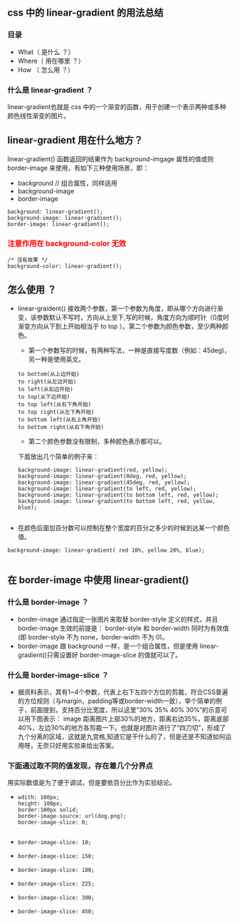 ## css 中的 linear-gradient 的用法总结
### 目录
+ What（ 是什么 ？）
+ Where（ 用在哪里 ？）
+ How （ 怎么用 ？）
### 什么是 linear-gradient ？
linear-gradient也就是 css 中的一个渐变的函数，用于创建一个表示两种或多种颜色线性渐变的图片。
## linear-gradient 用在什么地方？
linear-gradient() 函数返回的结果作为 background-imgage 属性的值或则 border-image 来使用，有如下三种使用场景，即：
+ background // 组合属性，同样适用
+ background-image
+ border-image

```
background: linear-gradient();
background-image: linear-gradient();
border-image: linear-gradient();
```
<h3 style="color: red;">注意作用在 background-color 无效</h3>

```
/* 没有效果 */
background-color: linear-gradient();
```
## 怎么使用 ？
+ linear-graident()  接收两个参数，第一个参数为角度，即从哪个方向进行渐变，该参数默认不写时，方向从上至下,写的时候，角度方向为顺时针（0度时渐变方向从下到上开始相当于 to top ）。第二个参数为颜色参数，至少两种颜色。
  - 第一个参数写的时候，有两种写法，一种是直接写度数（例如：45deg)，另一种是使用英文。
  ```
  to bottom(从上边开始)
  to right(从左边开始)
  to left(从右边开始)
  to top(从下边开始)
  to top left(从右下角开始)
  to top right(从左下角开始)
  to bottom left(从右上角开始)
  to bottom right(从右下角开始)
  ```
  - 第二个颜色参数没有限制，多种颜色表示都可以。
  
  下面放出几个简单的例子来：
  ```
  background-image: linear-gradient(red, yellow);
  background-image: linear-gradient(0deg, red, yellow);
  background-image: linear-gradient(45deg, red, yellow);
  background-image: linear-gradient(to left, red, yellow);
  background-image: linear-gradient(to bottom left, red, yellow);
  background-image: linear-gradient(to bottom left, red, yellow, blue);
  ```
  <img src="">

+ 在颜色后面加百分数可以控制在整个宽度的百分之多少的时候到达某一个颜色值。
```
background-image: linear-gradient( red 10%, yellow 20%, blue);
```
<img src="">

## 在 border-image 中使用 linear-gradient()
### 什么是 border-image ？
+ border-image 通过指定一张图片来取替 border-style 定义的样式，并且 border-image 生效的前提是： border-style 和 border-width 同时为有效值(即 border-style 不为 none，border-width 不为 0)。
+ border-image 跟 background 一样，是一个组合属性，但是使用 linear-gradient()只需设置好 border-image-slice 的值就可以了。
### 什么是 border-image-slice ？
+ 据资料表示，其有1~4个参数，代表上右下左四个方位的剪裁，符合CSS普遍的方位规则（与margin，padding等或border-width一致），举个简单的例子，前面提到，支持百分比宽度，所以这里“30% 35% 40% 30%”的示意可以用下图表示：
image
距离图片上部30%的地方，距离右边35%，距离底部40%，左边30%的地方各剪裁一下。也就是对图片进行了“四刀切”，形成了九个分离的区域，这就是九宫格,知道它是干什么的了，但是还是不知道如何运用呀，无奈只好用实验来给出答案。

### 下面通过取不同的值发现，存在着几个分界点
用实际数值是为了便于调试，但是要依百分比作为实验结论。
- ```
  wdith: 100px;
  height: 100px;
  border:100px solid;
  border-image-source: url(dog.png);
  border-image-slice: 0;
  ```
  <img src="">
- ```
  border-image-slice: 10;
  ```
- ```
  border-image-slice: 150;
  ```
- ```
  border-image-slice: 180;
  ```
- ```
  border-image-slice: 225;
  ```
- ```
  border-image-slice: 300;
  ```
- ```
  border-image-slice: 450;
  ```